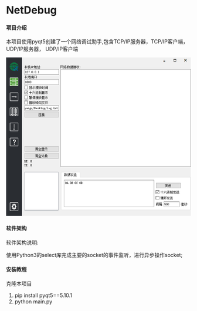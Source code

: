 # NetDebug

#### 项目介绍


本项目使用pyqt5创建了一个网络调试助手,包含TCP/IP服务器，TCP/IP客户端，UDP/IP服务器， UDP/IP客户端

![整体效果](./main.png)

#### 软件架构

软件架构说明:

使用Python3的select库完成主要的socket的事件监听，进行异步操作socket;

#### 安装教程

克隆本项目

1. pip install pyqt5==5.10.1
2. python main.py